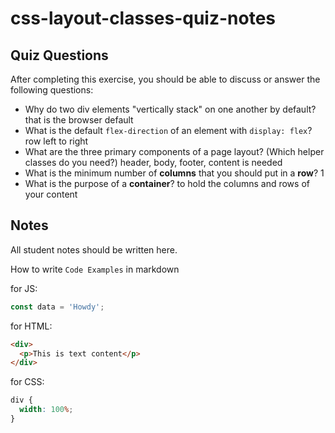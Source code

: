 # css-layout-classes-quiz-notes

## Quiz Questions

After completing this exercise, you should be able to discuss or answer the following questions:

- Why do two div elements "vertically stack" on one another by default?
  that is the browser default
- What is the default `flex-direction` of an element with `display: flex`?
  row left to right
- What are the three primary components of a page layout? (Which helper classes do you need?)
  header, body, footer, content is needed
- What is the minimum number of **columns** that you should put in a **row**?
  1
- What is the purpose of a **container**?
  to hold the columns and rows of your content

## Notes

All student notes should be written here.

How to write `Code Examples` in markdown

for JS:

```javascript
const data = 'Howdy';
```

for HTML:

```html
<div>
  <p>This is text content</p>
</div>
```

for CSS:

```css
div {
  width: 100%;
}
```
